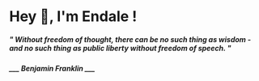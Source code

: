 <h1 title="head"> Hey 👋, I'm Endale !</h1>

**<h5><i>" Without freedom of thought, there can be no such thing as wisdom - and no such thing as public liberty without freedom of speech. "</i></h5>**

*<b>___ Benjamin Franklin ___</b>*
